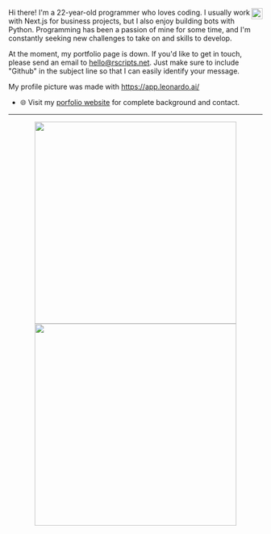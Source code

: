 <a style="color: blue" href="https://twitter.com/xyba1337" target="_blank" rel="nofollow"><img align="right" alt="xybas's Twitter" width="22px" src="https://cdn.jsdelivr.net/npm/simple-icons@v3/icons/twitter.svg" /></a>

Hi there! I'm a 22-year-old programmer who loves coding. I usually work with Next.js for business projects, but I also enjoy building bots with Python. Programming has been a passion of mine for some time, and I'm constantly seeking new challenges to take on and skills to develop.

At the moment, my portfolio page is down. If you'd like to get in touch, please send an email to hello@rscripts.net. Just make sure to include "Github" in the subject line so that I can easily identify your message.

My profile picture was made with https://app.leonardo.ai/<br>

- 🌐 Visit my [porfolio website](https://xyba.dev/) for complete background and contact.

---
<p align = "center">
  <img src = "https://github-readme-stats-sigma-five.vercel.app/api?username=xyba1337&show_icons=true&theme=bear" width = 400>
  <img src = "https://github-readme-streak-stats.herokuapp.com?user=xyba1337&theme=dark&hide_border=true" width = 400>
</p>

